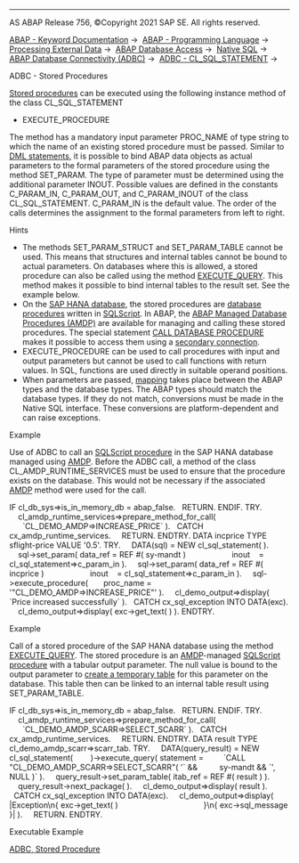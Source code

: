   

* * *

AS ABAP Release 756, ©Copyright 2021 SAP SE. All rights reserved.

[ABAP - Keyword Documentation](javascript:call_link\('abenabap.htm'\)) →  [ABAP - Programming Language](javascript:call_link\('abenabap_reference.htm'\)) →  [Processing External Data](javascript:call_link\('abenabap_language_external_data.htm'\)) →  [ABAP Database Access](javascript:call_link\('abendb_access.htm'\)) →  [Native SQL](javascript:call_link\('abennative_sql.htm'\)) →  [ABAP Database Connectivity (ADBC)](javascript:call_link\('abenadbc.htm'\)) →  [ADBC - CL\_SQL\_STATEMENT](javascript:call_link\('abencl_sql_statement.htm'\)) → 

ADBC - Stored Procedures

[Stored procedures](javascript:call_link\('abenstored_procedure_glosry.htm'\) "Glossary Entry") can be executed using the following instance method of the class CL\_SQL\_STATEMENT

-   EXECUTE\_PROCEDURE

The method has a mandatory input parameter PROC\_NAME of type string to which the name of an existing stored procedure must be passed. Similar to [DML statements](javascript:call_link\('abenadbc_ddl_dml.htm'\)), it is possible to bind ABAP data objects as actual parameters to the formal parameters of the stored procedure using the method SET\_PARAM. The type of parameter must be determined using the additional parameter INOUT. Possible values are defined in the constants C\_PARAM\_IN, C\_PARAM\_OUT, and C\_PARAM\_INOUT of the class CL\_SQL\_STATEMENT. C\_PARAM\_IN is the default value. The order of the calls determines the assignment to the formal parameters from left to right.

Hints

-   The methods SET\_PARAM\_STRUCT and SET\_PARAM\_TABLE cannot be used. This means that structures and internal tables cannot be bound to actual parameters. On databases where this is allowed, a stored procedure can also be called using the method [EXECUTE\_QUERY](javascript:call_link\('abenadbc_query.htm'\)). This method makes it possible to bind internal tables to the result set. See the example below.
-   On the [SAP HANA database](javascript:call_link\('abenhana_database_glosry.htm'\) "Glossary Entry"), the stored procedures are [database procedures](javascript:call_link\('abendatabase_procedure_glosry.htm'\) "Glossary Entry") written in [SQLScript](javascript:call_link\('abensql_script_glosry.htm'\) "Glossary Entry"). In ABAP, the [ABAP Managed Database Procedures (AMDP)](javascript:call_link\('abenamdp.htm'\)) are available for managing and calling these stored procedures. The special statement [CALL DATABASE PROCEDURE](javascript:call_link\('abapcall_database_procedure.htm'\)) makes it possible to access them using a [secondary connection](javascript:call_link\('abensecondary_db_connection_glosry.htm'\) "Glossary Entry").
-   EXECUTE\_PROCEDURE can be used to call procedures with input and output parameters but cannot be used to call functions with return values. In SQL, functions are used directly in suitable operand positions.
-   When parameters are passed, [mapping](javascript:call_link\('abennative_sql_type_mapping.htm'\)) takes place between the ABAP types and the database types. The ABAP types should match the database types. If they do not match, conversions must be made in the Native SQL interface. These conversions are platform-dependent and can raise exceptions.

Example

Use of ADBC to call an [SQLScript procedure](javascript:call_link\('abensql_script_procedure_glosry.htm'\) "Glossary Entry") in the SAP HANA database managed using [AMDP](javascript:call_link\('abenamdp_glosry.htm'\) "Glossary Entry"). Before the ADBC call, a method of the class CL\_AMDP\_RUNTIME\_SERVICES must be used to ensure that the procedure exists on the database. This would not be necessary if the associated [AMDP](javascript:call_link\('abenamdp_method_glosry.htm'\) "Glossary Entry") method were used for the call.

IF cl\_db\_sys=>is\_in\_memory\_db = abap\_false.
  RETURN.
ENDIF.
TRY.
    cl\_amdp\_runtime\_services=>prepare\_method\_for\_call(
      \`CL\_DEMO\_AMDP=>INCREASE\_PRICE\` ).
  CATCH cx\_amdp\_runtime\_services.
    RETURN.
ENDTRY.
DATA incprice TYPE sflight-price VALUE '0.5'.
TRY.
    DATA(sql) = NEW cl\_sql\_statement( ).
    sql->set\_param( data\_ref = REF #( sy-mandt )
                    inout    = cl\_sql\_statement=>c\_param\_in ).
    sql->set\_param( data\_ref = REF #( incprice )
                    inout    = cl\_sql\_statement=>c\_param\_in ).
    sql->execute\_procedure(
      proc\_name = '"CL\_DEMO\_AMDP=>INCREASE\_PRICE"' ).
    cl\_demo\_output=>display( \`Price increased successfully\` ).
  CATCH cx\_sql\_exception INTO DATA(exc).
    cl\_demo\_output=>display( exc->get\_text( ) ).
ENDTRY.

Example

Call of a stored procedure of the SAP HANA database using the method [EXECUTE\_QUERY](javascript:call_link\('abenadbc_query.htm'\)). The stored procedure is an [AMDP](javascript:call_link\('abenamdp_glosry.htm'\) "Glossary Entry")\-managed [SQLScript procedure](javascript:call_link\('abensql_script_procedure_glosry.htm'\) "Glossary Entry") with a tabular output parameter. The null value is bound to the output parameter to [create a temporary table](https://help.sap.com/viewer/4fe29514fd584807ac9f2a04f6754767/2.0.04/en-US/b4b0eec1968f41a099c828a4a6c8ca0f.html) for this parameter on the database. This table then can be linked to an internal table result using SET\_PARAM\_TABLE.

IF cl\_db\_sys=>is\_in\_memory\_db = abap\_false.
  RETURN.
ENDIF.
TRY.
    cl\_amdp\_runtime\_services=>prepare\_method\_for\_call(
      \`CL\_DEMO\_AMDP\_SCARR=>SELECT\_SCARR\` ).
  CATCH cx\_amdp\_runtime\_services.
    RETURN.
ENDTRY.
DATA result TYPE cl\_demo\_amdp\_scarr=>scarr\_tab.
TRY.
    DATA(query\_result) = NEW cl\_sql\_statement(
       )->execute\_query( statement =
        \`CALL "CL\_DEMO\_AMDP\_SCARR=>SELECT\_SCARR"( '\` &&
         sy-mandt && \`', NULL )\` ).
    query\_result->set\_param\_table( itab\_ref = REF #( result ) ).
    query\_result->next\_package( ).
    cl\_demo\_output=>display( result ).
  CATCH cx\_sql\_exception INTO DATA(exc).
    cl\_demo\_output=>display( |Exception\\n{ exc->get\_text( )
                                      }\\n{ exc->sql\_message }| ).
    RETURN.
ENDTRY.

Executable Example

[ADBC, Stored Procedure](javascript:call_link\('abenadbc_procedure_abexa.htm'\))